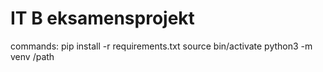 # IT B eksamensprojekt

commands:
pip install -r requirements.txt
source bin/activate
python3 -m venv /path
